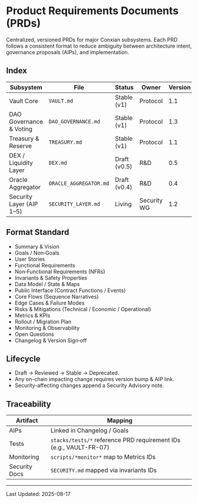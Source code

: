 # Product Requirements Documents (PRDs)

Centralized, versioned PRDs for major Conxian subsystems.
Each PRD follows a consistent format to reduce ambiguity between architecture intent, 
governance proposals (AIPs), and implementation.

## Index

| Subsystem | File | Status | Owner | Version |
|-----------|------|--------|-------|---------|
| Vault Core | `VAULT.md` | Stable (v1) | Protocol | 1.1 |
| DAO Governance & Voting | `DAO_GOVERNANCE.md` | Stable (v1) | Protocol | 1.3 |
| Treasury & Reserve | `TREASURY.md` | Stable (v1) | Protocol | 1.1 |
| DEX / Liquidity Layer | `DEX.md` | Draft (v0.5) | R&D | 0.5 |
| Oracle Aggregator | `ORACLE_AGGREGATOR.md` | Draft (v0.4) | R&D | 0.4 |
| Security Layer (AIP 1–5) | `SECURITY_LAYER.md` | Living | Security WG | 1.2 |

## Format Standard

* Summary & Vision
* Goals / Non‑Goals
* User Stories
* Functional Requirements
* Non‑Functional Requirements (NFRs)
* Invariants & Safety Properties
* Data Model / State & Maps
* Public Interface (Contract Functions / Events)
* Core Flows (Sequence Narratives)
* Edge Cases & Failure Modes
* Risks & Mitigations (Technical / Economic / Operational)
* Metrics & KPIs
* Rollout / Migration Plan
* Monitoring & Observability
* Open Questions
* Changelog & Version Sign‑off

## Lifecycle

- Draft → Reviewed → Stable → Deprecated.  
- Any on-chain impacting change requires version bump & AIP link.  
- Security-affecting changes append a Security Advisory note.

## Traceability

| Artifact | Mapping |
|----------|---------|
| AIPs | Linked in Changelog / Goals |
| Tests | `stacks/tests/*` reference PRD requirement IDs (e.g., VAULT-FR-07) |
| Monitoring | `scripts/*monitor*` map to Metrics IDs |
| Security Docs | `SECURITY.md` mapped via invariants IDs |

---
Last Updated: 2025-08-17
